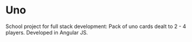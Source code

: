 # Uno

School project for full stack development:
Pack of uno cards dealt to 2 - 4 players. Developed in Angular JS.
